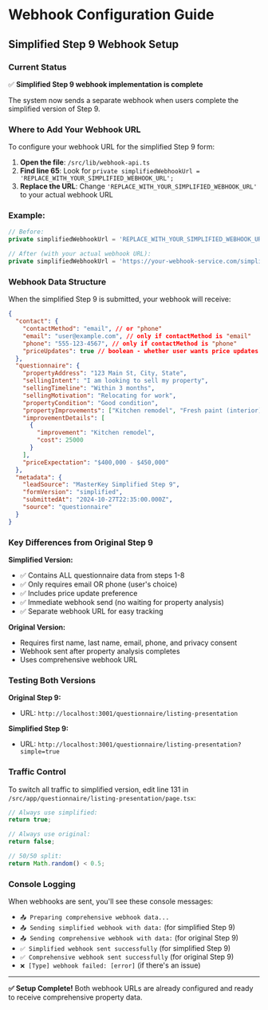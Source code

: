 # Webhook Configuration Guide

## Simplified Step 9 Webhook Setup

### Current Status
✅ **Simplified Step 9 webhook implementation is complete**

The system now sends a separate webhook when users complete the simplified version of Step 9.

### Where to Add Your Webhook URL

To configure your webhook URL for the simplified Step 9 form:

1. **Open the file**: `/src/lib/webhook-api.ts`
2. **Find line 65**: Look for `private simplifiedWebhookUrl = 'REPLACE_WITH_YOUR_SIMPLIFIED_WEBHOOK_URL';`
3. **Replace the URL**: Change `'REPLACE_WITH_YOUR_SIMPLIFIED_WEBHOOK_URL'` to your actual webhook URL

### Example:
```typescript
// Before:
private simplifiedWebhookUrl = 'REPLACE_WITH_YOUR_SIMPLIFIED_WEBHOOK_URL';

// After (with your actual webhook URL):
private simplifiedWebhookUrl = 'https://your-webhook-service.com/simplified-step9';
```

### Webhook Data Structure

When the simplified Step 9 is submitted, your webhook will receive:

```json
{
  "contact": {
    "contactMethod": "email", // or "phone"
    "email": "user@example.com", // only if contactMethod is "email"
    "phone": "555-123-4567", // only if contactMethod is "phone"
    "priceUpdates": true // boolean - whether user wants price updates
  },
  "questionnaire": {
    "propertyAddress": "123 Main St, City, State",
    "sellingIntent": "I am looking to sell my property",
    "sellingTimeline": "Within 3 months",
    "sellingMotivation": "Relocating for work",
    "propertyCondition": "Good condition",
    "propertyImprovements": ["Kitchen remodel", "Fresh paint (interior)"],
    "improvementDetails": [
      {
        "improvement": "Kitchen remodel",
        "cost": 25000
      }
    ],
    "priceExpectation": "$400,000 - $450,000"
  },
  "metadata": {
    "leadSource": "MasterKey Simplified Step 9",
    "formVersion": "simplified",
    "submittedAt": "2024-10-27T22:35:00.000Z",
    "source": "questionnaire"
  }
}
```

### Key Differences from Original Step 9

**Simplified Version:**
- ✅ Contains ALL questionnaire data from steps 1-8
- ✅ Only requires email OR phone (user's choice)
- ✅ Includes price update preference
- ✅ Immediate webhook send (no waiting for property analysis)
- ✅ Separate webhook URL for easy tracking

**Original Version:**
- Requires first name, last name, email, phone, and privacy consent
- Webhook sent after property analysis completes
- Uses comprehensive webhook URL

### Testing Both Versions

**Original Step 9:**
- URL: `http://localhost:3001/questionnaire/listing-presentation`

**Simplified Step 9:**
- URL: `http://localhost:3001/questionnaire/listing-presentation?simple=true`

### Traffic Control

To switch all traffic to simplified version, edit line 131 in `/src/app/questionnaire/listing-presentation/page.tsx`:

```typescript
// Always use simplified:
return true;

// Always use original:
return false;

// 50/50 split:
return Math.random() < 0.5;
```

### Console Logging

When webhooks are sent, you'll see these console messages:
- `📤 Preparing comprehensive webhook data...`
- `📤 Sending simplified webhook with data:` (for simplified Step 9)
- `📤 Sending comprehensive webhook with data:` (for original Step 9)
- `✅ Simplified webhook sent successfully` (for simplified Step 9)
- `✅ Comprehensive webhook sent successfully` (for original Step 9)
- `❌ [Type] webhook failed: [error]` (if there's an issue)

---

**✅ Setup Complete!** Both webhook URLs are already configured and ready to receive comprehensive property data.
